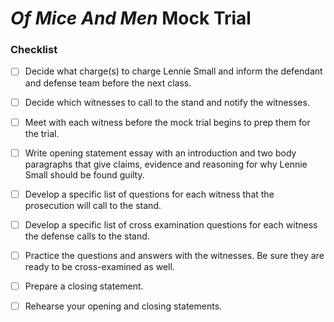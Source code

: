 # _Of Mice And Men_ Mock Trial
### Checklist
- [ ] Decide what charge(s) to charge Lennie Small and inform the defendant and defense team before the next class. 
- [ ] Decide which witnesses to call to the stand and notify the witnesses.
- [ ] Meet with each witness before the mock trial begins to prep them for the trial. 
- [ ] Write opening statement essay with an introduction and two body paragraphs that give claims, evidence and reasoning for why Lennie Small should be found guilty.
- [ ] Develop a specific list of questions for each witness that the prosecution will call to the stand.
- [ ] Develop a specific list of cross examination questions for each witness the defense calls to the stand.
- [ ] Practice the questions and answers with the witnesses. Be sure they are ready to be cross-examined as well.
- [ ] Prepare a closing statement.
- [ ] Rehearse your opening and closing statements.

